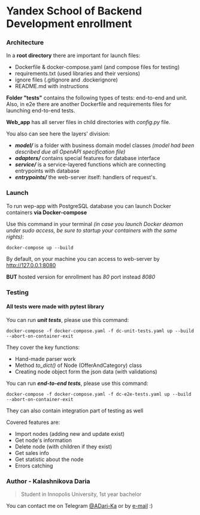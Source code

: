 # Yandex School of Backend Development enrollment


### Architecture
In a **root directory** there are important for launch files:
- Dockerfile & docker-compose.yaml (and compose files for testing)
- requirements.txt (used libraries and their versions)
- ignore files (.gitignore and .dockerignore)
- README.md with instructions

**Folder "tests"** contains the following types of tests: end-to-end and unit. Also, in e2e there are another Dockerfile and requirements files for launching end-to-end tests.

**Web_app** has all server files in child directories with _config.py_ file. 

You also can see here the layers' division:
- ***model/*** is a folder with business domain model classes _(model had been described due all OpenAPI specification file)_
- ***adapters/*** contains special features for database interface
- ***service/*** is a service-layered functions which are connecting entrypoints with database
- ***entrypoints/*** the web-server itself: handlers of request's.

### Launch 
To run wep-app with PostgreSQL database you can launch Docker containers **via Docker-compose** 

Use this command in your terminal *(in case you launch Docker deamon under sudo access, be sure to startup your containers with the same rights)*:


    docker-compose up --build

By default, on your machine you can access to web-server by http://127.0.0.1:8080

**BUT** hosted version for enrollment has _80_ port instead _8080_

### Testing
#### All tests were made with pytest library
You can run ***unit tests***, please use this command:
    
    docker-compose -f docker-compose.yaml -f dc-unit-tests.yaml up --build --abort-on-container-exit

They cover the key functions:
- Hand-made parser work
- Method *to_dict()* of Node (OfferAndCategory) class
- Creating node object form the json data (with validations)

You can run ***end-to-end tests***, please use this command:
    
    docker-compose -f docker-compose.yaml -f dc-e2e-tests.yaml up --build --abort-on-container-exit

They can also contain integration part of testing as well

Covered features are:
- Import nodes (adding new and update exist)
- Get node's information
- Delete node (with children if they exist)
- Get sales info
- Get statistic about the node
- Errors catching


### Author - Kalashnikova Daria 
> Student in Innopolis University, 1st year bachelor 

You can contact me on Telegram [@ADari-Ka](https://t.me/ADari_Ka) or by [e-mail](ADari.Ka@yandex.ru) :)